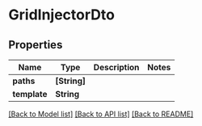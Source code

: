 # GridInjectorDto

## Properties
Name | Type | Description | Notes
------------ | ------------- | ------------- | -------------
**paths** | **[String]** |  | 
**template** | **String** |  | 

[[Back to Model list]](../README.md#documentation-for-models) [[Back to API list]](../README.md#documentation-for-api-endpoints) [[Back to README]](../README.md)


